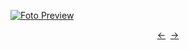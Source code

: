 [![Foto Preview](preview/project-1102.avif)](https://20essentials.github.io/project-1102)

<div align="center" style="display: flex; justify-content: center;">
  <a  href="https://github.com/20essentials/project-1101" target="_blank">&#8592;</a>
  &nbsp;&nbsp;
  <a  href="https://github.com/20essentials/project-1103" target="_blank">&#8594;</a>
</div>
